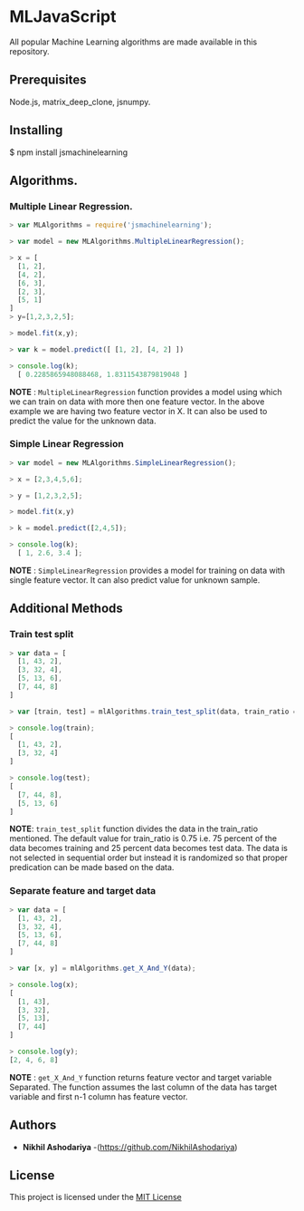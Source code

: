 # MLJavaScript

All popular Machine Learning algorithms are made available in this repository.

## Prerequisites

Node.js, matrix_deep_clone, jsnumpy.

## Installing

$ npm install jsmachinelearning

## Algorithms.

### Multiple Linear Regression.

```javascript
> var MLAlgorithms = require('jsmachinelearning');

> var model = new MLAlgorithms.MultipleLinearRegression();

> x = [
  [1, 2],
  [4, 2],
  [6, 3],
  [2, 3],
  [5, 1]
]
> y=[1,2,3,2,5];

> model.fit(x,y);

> var k = model.predict([ [1, 2], [4, 2] ])

> console.log(k);
  [ 0.2285865948088468, 1.8311543879819048 ]
```

**NOTE** : `MultipleLinearRegression` function provides a model using which we can train on data with more then one feature vector. In the above example we are having two feature vector in X. It can also be used to predict the value for the unknown data.

### Simple Linear Regression
```javascript
> var model = new MLAlgorithms.SimpleLinearRegression();

> x = [2,3,4,5,6];

> y = [1,2,3,2,5];

> model.fit(x,y)

> k = model.predict([2,4,5]);

> console.log(k);
  [ 1, 2.6, 3.4 ];
```

**NOTE** : `SimpleLinearRegression` provides a model for training on data with single feature vector. It can also predict value for unknown sample.

## Additional Methods

### Train test split

```javascript
> var data = [
  [1, 43, 2],
  [3, 32, 4],
  [5, 13, 6],
  [7, 44, 8]
]

> var [train, test] = mlAlgorithms.train_test_split(data, train_ratio = 0.5);

> console.log(train);
[
  [1, 43, 2],
  [3, 32, 4]
]

> console.log(test);
[
  [7, 44, 8],
  [5, 13, 6]
]
```

**NOTE**: `train_test_split` function divides the data in the train_ratio mentioned. The default value for train_ratio is 0.75 i.e. 75 percent of the data becomes training and 25 percent data becomes test data. The data is not selected in sequential order but instead it is randomized so that proper predication can be made based on the data.

### Separate feature and target data

```javascript
> var data = [
  [1, 43, 2],
  [3, 32, 4],
  [5, 13, 6],
  [7, 44, 8]
]

> var [x, y] = mlAlgorithms.get_X_And_Y(data);

> console.log(x);
[
  [1, 43],
  [3, 32],
  [5, 13],
  [7, 44]
]

> console.log(y);
[2, 4, 6, 8]
```

__NOTE__ : `get_X_And_Y` function returns feature vector and target variable Separated. The function assumes the last column of the data has target variable and first n-1 column has feature vector.


## Authors

- **Nikhil Ashodariya** -(<https://github.com/NikhilAshodariya>)

## License

This project is licensed under the [MIT License](LICENSE)
